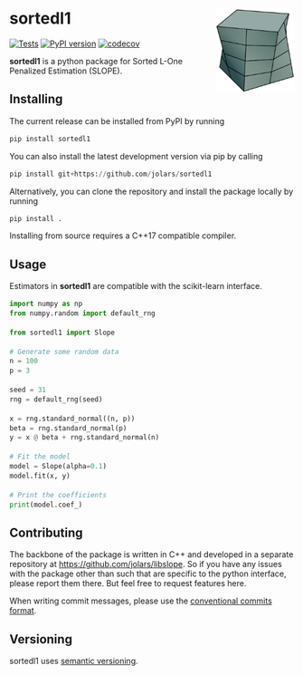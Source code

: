 # sortedl1 <a href="https://jolars.github.io/sortedl1/"><img src="https://github.com/jolars/sortedl1/raw/main/docs/source/_static/slope-logo.png" align="right" width="139" /></a>

[![Tests](https://github.com/jolars/sortedl1/actions/workflows/test.yml/badge.svg?branch=main)](https://github.com/jolars/sortedl1/actions/workflows/test.yml)
[![PyPI version](https://badge.fury.io/py/sortedl1.svg)](https://badge.fury.io/py/sortedl1)
[![codecov](https://codecov.io/gh/jolars/sortedl1/graph/badge.svg?token=tMVGB2LHcM)](https://codecov.io/gh/jolars/sortedl1)

**sortedl1** is a python package for Sorted L-One Penalized Estimation (SLOPE).

## Installing

The current release can be installed from PyPI by running

```python
pip install sortedl1
```

You can also install the latest development version via pip by calling

```python
pip install git+https://github.com/jolars/sortedl1
```

Alternatively, you can clone the repository and install the package locally by running

```python
pip install .
```

Installing from source requires a C++17 compatible compiler.

## Usage

Estimators in **sortedl1** are compatible with the scikit-learn interface.

```python
import numpy as np
from numpy.random import default_rng

from sortedl1 import Slope

# Generate some random data
n = 100
p = 3

seed = 31
rng = default_rng(seed)

x = rng.standard_normal((n, p))
beta = rng.standard_normal(p)
y = x @ beta + rng.standard_normal(n)

# Fit the model
model = Slope(alpha=0.1)
model.fit(x, y)

# Print the coefficients
print(model.coef_)
```

## Contributing

The backbone of the package is written in C++ and developed in a separate repository at <https://github.com/jolars/libslope>. So if you have any issues with the package other than such that are specific to the python interface, please report them there. But feel free to request features here.

When writing commit messages, please use the [conventional commits format](https://www.conventionalcommits.org/en/v1.0.0/).

## Versioning

sortedl1 uses [semantic versioning](https://semver.org).
